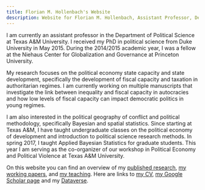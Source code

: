 ```yaml
---
title: Florian M. Hollenbach's Website
description: Website for Florian M. Hollenbach, Assistant Professor, Department of Political Science, Texas A&M University
---
```


I am currently an assistant professor in the Department of Political Science at Texas A&M University. I received my PhD in political science from Duke University in May 2015. During the 2014/2015 academic year, I was a fellow at the Niehaus Center for Globalization and Governance at Princeton University.

My research focuses on the political economy state capacity and state development, specifically the development of fiscal capacity and taxation in authoritarian regimes. I am currently working on multiple manuscripts that investigate the link between inequality and fiscal capacity in autocracies and how low levels of fiscal capacity can impact democratic politics in young regimes. 

I am also interested in the political geography of conflict and political methodology, specifically Bayesian and spatial statistics. Since starting at Texas A&M, I have taught undergraduate classes on the political economy of development and introduction to political science research methods. In spring 2017, I taught Applied Bayesian Statistics for graduate students. This year I am serving as the co-organizer of our workshop in Political Economy and Political Violence at Texas A&M University.

On this website you can find an overview of my [published research](pages/publications.html), [my working papers](sites/workingPapers.html), and [my teaching](sites/teaching.html). Here are links to [my CV](papers/HOLLENBACH-2018-CV.pdf), [my Google Scholar page](https://scholar.google.com/citations?user=1B4nx4oAAAAJ&hl=en) and my [Dataverse](https://dataverse.harvard.edu/dataverse/fhollenbach).


